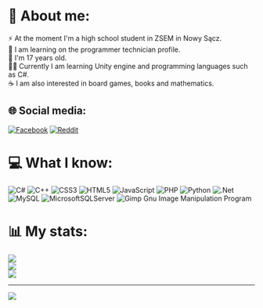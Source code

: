 # 💫 About me:
⚡ At the moment I'm a high school student in ZSEM in Nowy Sącz.<br>🔭 I am learning on the programmer technician profile.<br>🥳 I'm 17 years old.<br>👨‍💻 Currently I am learning Unity engine and programming languages such as C#.<br>☕ I am also interested in board games, books and mathematics.


## 🌐 Social media:
[![Facebook](https://img.shields.io/badge/Facebook-%231877F2.svg?logo=Facebook&logoColor=white)](https://facebook.com/profile.php?id=100089257594890) 
[![Reddit](https://img.shields.io/badge/Reddit-%23FF4500.svg?logo=Reddit&logoColor=white)](https://reddit.com/user/m6gor) 

# 💻 What I know:
![C#](https://img.shields.io/badge/c%23-%23239120.svg?style=plastic&logo=c-sharp&logoColor=white) ![C++](https://img.shields.io/badge/c++-%2300599C.svg?style=plastic&logo=c%2B%2B&logoColor=white) ![CSS3](https://img.shields.io/badge/css3-%231572B6.svg?style=plastic&logo=css3&logoColor=white) ![HTML5](https://img.shields.io/badge/html5-%23E34F26.svg?style=plastic&logo=html5&logoColor=white) ![JavaScript](https://img.shields.io/badge/javascript-%23323330.svg?style=plastic&logo=javascript&logoColor=%23F7DF1E) ![PHP](https://img.shields.io/badge/php-%23777BB4.svg?style=plastic&logo=php&logoColor=white) ![Python](https://img.shields.io/badge/python-3670A0?style=plastic&logo=python&logoColor=ffdd54) ![.Net](https://img.shields.io/badge/.NET-5C2D91?style=plastic&logo=.net&logoColor=white) ![MySQL](https://img.shields.io/badge/mysql-%2300f.svg?style=plastic&logo=mysql&logoColor=white) ![MicrosoftSQLServer](https://img.shields.io/badge/Microsoft%20SQL%20Sever-CC2927?style=plastic&logo=microsoft%20sql%20server&logoColor=white) ![Gimp Gnu Image Manipulation Program](https://img.shields.io/badge/Gimp-657D8B?style=plastic&logo=gimp&logoColor=FFFFFF)
# 📊 My stats:
![](https://github-readme-stats.vercel.app/api?username=m6gorowski&theme=tokyonight&hide_border=false&include_all_commits=true&count_private=true)<br/>
![](https://github-readme-streak-stats.herokuapp.com/?user=m6gorowski&theme=tokyonight&hide_border=false)<br/>
![](https://github-readme-stats.vercel.app/api/top-langs/?username=m6gorowski&theme=tokyonight&hide_border=false&include_all_commits=true&count_private=true&layout=compact)

---
[![](https://visitcount.itsvg.in/api?id=m6gorowski&icon=8&color=0)](https://visitcount.itsvg.in)

